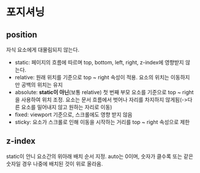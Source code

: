 # 포지셔닝
## position
자식 요소에게 대물림되지 않는다.
- static: 페이지의 흐름에 따르며 top, bottom, left, right, z-index에 영향받지 않는다.
- relative: 원래 위치를 기준으로 top ~ right 속성이 적용. 요소의 위치는 이동하지만 공백의 위치는 유지
- absolute: **static이 아닌**(보통 relative) 첫 번째 부모 요소를 기준으로 top ~ right을 사용하여 위치 조정. 요소는 문서 흐름에서 벗어나 자리를 차지하지 않게됨(->다른 요소를 밀어내지 않고 원하는 자리로 이동)
- fixed: viewport 기준으로, 스크롤에도 영향 받지 않음
- sticky: 요소가 스크롤로 인해 이동을 시작하는 거리를 top ~ right 속성으로 제한

## z-index
static이 안니 요소간의 위아래 배치 순서 지정.
auto는 0이며, 숫자가 클수록 또는 같은 숫자일 경우 나중에 배치된 것이 위로 올라옴.